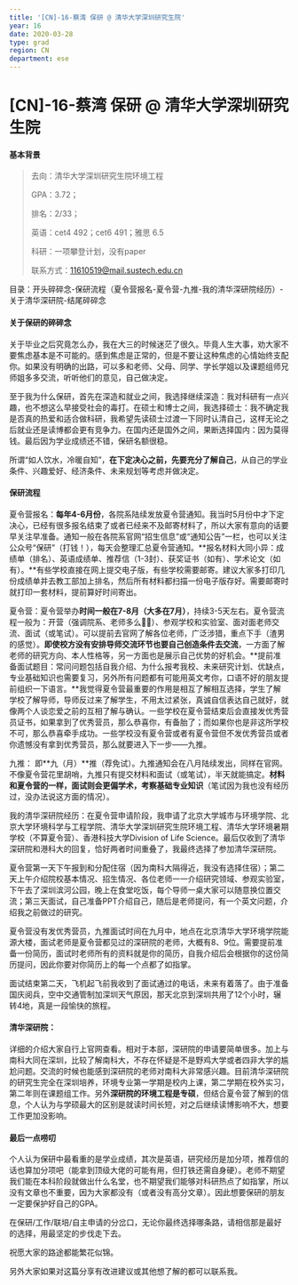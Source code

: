 ```yaml
---
title: '[CN]-16-蔡湾 保研 @ 清华大学深圳研究生院'
year: 16
date: 2020-03-28
type: grad
region: CN
department: ese
---
```


# [CN]-16-蔡湾 保研 @ 清华大学深圳研究生院

#### 基本背景



> 去向：清华大学深圳研究生院环境工程
>
> GPA：3.72；
>
> 排名：2/33；
>
> 英语：cet4 492；cet6 491；雅思 6.5
>
> 科研：一项攀登计划，没有paper
>
> 联系方式：11610519@mail.sustech.edu.cn

目录：开头碎碎念-保研流程（夏令营报名-夏令营-九推-我的清华深研院经历）-关于清华深研院-结尾碎碎念

#### 关于保研的碎碎念

关于毕业之后究竟怎么办，我在大三的时候迷茫了很久。毕竟人生大事，劝大家不要焦虑基本是不可能的。感到焦虑是正常的，但是不要让这种焦虑的心情始终支配你。如果没有明确的出路，可以多和老师、父母、同学、学长学姐以及课题组师兄师姐多多交流，听听他们的意见，自己做决定。

至于我为什么保研，首先在深造和就业之间，我选择继续深造：我对科研有一点兴趣，也不想这么早接受社会的毒打。在硕士和博士之间，我选择硕士：我不确定我是否真的热爱和适合做科研，我希望先读硕士过渡一下同时认清自己，这样无论之后就业还是读博都会更有竞争力。在国内还是国外之间，果断选择国内：因为莫得钱。最后因为学业成绩还不错，保研名额很稳。

所谓“如人饮水，冷暖自知”，**在下定决心之前，先要充分了解自己**，从自己的学业条件、兴趣爱好、经济条件、未来规划等考虑并做决定。

#### 保研流程

夏令营报名：**每年4-6月份**，各院系陆续发放夏令营通知。我当时5月份中才下定决心，已经有很多报名结束了或者已经来不及邮寄材料了，所以大家有意向的话要早关注早准备。通知一般在各院系官网“招生信息”或“通知公告”一栏，也可以关注公众号“保研”（打钱！），每天会整理汇总夏令营通知。**报名材料大同小异：成绩单（排名）、英语成绩单、推荐信（1-3封）、获奖证书（如有）、学术论文（如有）。**有些学校直接在网上提交电子版，有些学校需要邮寄。建议大家多打印几份成绩单并去教工部加上排名，然后所有材料都扫描一份电子版存好。需要邮寄时就打印一套材料，提前算好时间寄出。

夏令营：夏令营举办**时间一般在7-8月（大多在7月）**，持续3-5天左右。夏令营流程一般为：开营（强调院系、老师多么🐂🍺）、参观学校和实验室、面对面老师交流、面试（或笔试）。可以提前去官网了解各位老师，广泛涉猎，重点下手（渣男的感觉）。**即使校方没有安排导师交流环节也要自己创造条件去交流**，一方面了解老师的研究方向、本人性格等，另一方面也是展示自己优势的好机会。**提前准备面试题目：常问问题包括自我介绍、为什么报考我校、未来研究计划、优缺点，专业基础知识也需要复习，另外所有问题都有可能用英文考你，口语不好的朋友提前组织一下语言。**我觉得夏令营最重要的作用是相互了解相互选择，学生了解学校了解导师，导师反过来了解学生，不用太过紧张，真诚自信表达自己就好，就像两个人谈恋爱之前的互相了解与确认。一些学校在夏令营结束后会直接发优秀营员证书，如果拿到了优秀营员，那么恭喜你，有备胎了；而如果你也是非这所学校不可，那么恭喜牵手成功。一些学校没有夏令营或者有夏令营但不发优秀营员或者你遗憾没有拿到优秀营员，那么就要进入下一步——九推。

九推： 即**九（月）**推（荐免试）。九推通知会在八月陆续发出，同样在官网。不像夏令营花里胡哨，九推只有提交材料和面试（或笔试），半天就能搞定。**材料和夏令营的一样，面试则会更偏学术，考察基础专业知识**（笔试因为我也没有经历过，没办法说这方面的情况）。

我的清华深研院经历：在夏令营申请阶段，我申请了北京大学城市与环境学院、北京大学环境科学与工程学院、清华大学深圳研究生院环境工程、清华大学环境暑期学校（不算夏令营）、香港科技大学Division of Life Science。最后仅收到了清华深研院和港科大的回复，恰好两者时间重叠了，我最终选择了参加清华深研院。

夏令营第一天下午报到和分配住宿（因为南科大隔得近，我没有选择住宿）；第二天上午介绍院校基本情况、招生情况、各位老师一一介绍研究领域、参观实验室，下午去了深圳滨河公园，晚上在食堂吃饭，每个导师一桌大家可以随意换位置交流；第三天面试，自己准备PPT介绍自己，随后是老师提问，有一个英文问题，介绍我之前做过的研究。

夏令营没有发优秀营员，九推面试时间在九月中，地点在北京清华大学环境学院能源大楼，面试老师是夏令营都见过的深研院的老师，大概有8、9位。需要提前准备一份简历，面试时老师所有的资料就是你的简历，自我介绍后会根据你的这份简历提问，因此你要对你简历上的每一个点都了如指掌。

面试结束第二天，飞机起飞前我收到了面试通过的电话，未来有着落了。由于准备国庆阅兵，空中交通管制加深圳天气原因，那天北京到深圳共用了12个小时，辗转4地，真是一段愉快的旅程。

#### 清华深研院：

详细的介绍大家自行上官网查看。相对于本部，深研院的申请要简单很多。加上与南科大同在深圳，比较了解南科大，不存在怀疑是不是野鸡大学或者四非大学的尴尬问题。交流的时候也能感到深研院的老师对南科大非常感兴趣。目前清华深研院的研究生完全在深圳培养，环境专业第一学期是校内上课，第二学期在校外实习，第二年则在课题组工作。另外**深研院的环境工程是专硕**，但结合夏令营了解到的信息，个人认为与学硕最大的区别是就读时间长短，对之后继续读博影响不大，想要工作更加没影响。

#### 最后一点唠叨

个人认为保研中最看重的是学业成绩，其次是英语，研究经历是加分项，推荐信的话也算加分项吧（能拿到顶级大佬的可能有用，但打铁还需自身硬）。老师不期望我们能在本科阶段就做出什么名堂，也不期望我们能够对科研热点了如指掌，所以没有文章也不重要，因为大家都没有（或者没有高分文章）。因此想要保研的朋友一定要保护好自己的GPA。

在保研/工作/联培/自主申请的分岔口，无论你最终选择哪条路，请相信那是最好的选择，用最坚定的步伐走下去。

祝愿大家的路途都能繁花似锦。

 

另外大家如果对这篇分享有改进建议或其他想了解的都可以联系我。